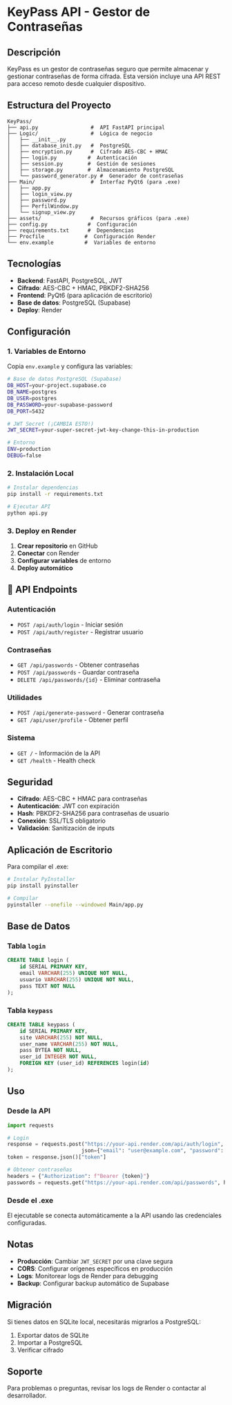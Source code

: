 # KeyPass API - Gestor de Contraseñas

## Descripción

KeyPass es un gestor de contraseñas seguro que permite almacenar y gestionar contraseñas de forma cifrada. Esta versión incluye una API REST para acceso remoto desde cualquier dispositivo.

##  Estructura del Proyecto

```
KeyPass/
├── api.py                 #  API FastAPI principal
├── Logic/                 #  Lógica de negocio
│   ├── __init__.py
│   ├── database_init.py   #  PostgreSQL
│   ├── encryption.py      #  Cifrado AES-CBC + HMAC
│   ├── login.py          #  Autenticación
│   ├── session.py        #  Gestión de sesiones
│   ├── storage.py        #  Almacenamiento PostgreSQL
│   └── password_generator.py #  Generador de contraseñas
├── Main/                  #  Interfaz PyQt6 (para .exe)
│   ├── app.py
│   ├── login_view.py
│   ├── password.py
│   ├── PerfilWindow.py
│   └── signup_view.py
├── assets/                #  Recursos gráficos (para .exe)
├── config.py             #  Configuración
├── requirements.txt      #  Dependencias
├── Procfile             #  Configuración Render
└── env.example          #  Variables de entorno
```

##  Tecnologías

- **Backend**: FastAPI, PostgreSQL, JWT
- **Cifrado**: AES-CBC + HMAC, PBKDF2-SHA256
- **Frontend**: PyQt6 (para aplicación de escritorio)
- **Base de datos**: PostgreSQL (Supabase)
- **Deploy**: Render

##  Configuración

### 1. Variables de Entorno

Copia `env.example` y configura las variables:

```bash
# Base de datos PostgreSQL (Supabase)
DB_HOST=your-project.supabase.co
DB_NAME=postgres
DB_USER=postgres
DB_PASSWORD=your-supabase-password
DB_PORT=5432

# JWT Secret (¡CAMBIA ESTO!)
JWT_SECRET=your-super-secret-jwt-key-change-this-in-production

# Entorno
ENV=production
DEBUG=false
```

### 2. Instalación Local

```bash
# Instalar dependencias
pip install -r requirements.txt

# Ejecutar API
python api.py
```

### 3. Deploy en Render

1. **Crear repositorio** en GitHub
2. **Conectar** con Render
3. **Configurar variables** de entorno
4. **Deploy automático**

## 📡 API Endpoints

### Autenticación
- `POST /api/auth/login` - Iniciar sesión
- `POST /api/auth/register` - Registrar usuario

### Contraseñas
- `GET /api/passwords` - Obtener contraseñas
- `POST /api/passwords` - Guardar contraseña
- `DELETE /api/passwords/{id}` - Eliminar contraseña

### Utilidades
- `POST /api/generate-password` - Generar contraseña
- `GET /api/user/profile` - Obtener perfil

### Sistema
- `GET /` - Información de la API
- `GET /health` - Health check

##  Seguridad

- **Cifrado**: AES-CBC + HMAC para contraseñas
- **Autenticación**: JWT con expiración
- **Hash**: PBKDF2-SHA256 para contraseñas de usuario
- **Conexión**: SSL/TLS obligatorio
- **Validación**: Sanitización de inputs

##  Aplicación de Escritorio

Para compilar el .exe:

```bash
# Instalar PyInstaller
pip install pyinstaller

# Compilar
pyinstaller --onefile --windowed Main/app.py
```

##  Base de Datos

### Tabla `login`
```sql
CREATE TABLE login (
    id SERIAL PRIMARY KEY,
    email VARCHAR(255) UNIQUE NOT NULL,
    usuario VARCHAR(255) UNIQUE NOT NULL,
    pass TEXT NOT NULL
);
```

### Tabla `keypass`
```sql
CREATE TABLE keypass (
    id SERIAL PRIMARY KEY,
    site VARCHAR(255) NOT NULL,
    user_name VARCHAR(255) NOT NULL,
    pass BYTEA NOT NULL,
    user_id INTEGER NOT NULL,
    FOREIGN KEY (user_id) REFERENCES login(id)
);
```

##  Uso

### Desde la API
```python
import requests

# Login
response = requests.post("https://your-api.render.com/api/auth/login", 
                        json={"email": "user@example.com", "password": "password"})
token = response.json()["token"]

# Obtener contraseñas
headers = {"Authorization": f"Bearer {token}"}
passwords = requests.get("https://your-api.render.com/api/passwords", headers=headers)
```

### Desde el .exe
El ejecutable se conecta automáticamente a la API usando las credenciales configuradas.

##  Notas

- **Producción**: Cambiar `JWT_SECRET` por una clave segura
- **CORS**: Configurar orígenes específicos en producción
- **Logs**: Monitorear logs de Render para debugging
- **Backup**: Configurar backup automático de Supabase

##  Migración

Si tienes datos en SQLite local, necesitarás migrarlos a PostgreSQL:

1. Exportar datos de SQLite
2. Importar a PostgreSQL
3. Verificar cifrado

##  Soporte

Para problemas o preguntas, revisar los logs de Render o contactar al desarrollador.